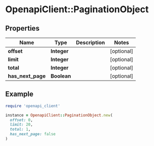 # OpenapiClient::PaginationObject

## Properties

| Name | Type | Description | Notes |
| ---- | ---- | ----------- | ----- |
| **offset** | **Integer** |  | [optional] |
| **limit** | **Integer** |  | [optional] |
| **total** | **Integer** |  | [optional] |
| **has_next_page** | **Boolean** |  | [optional] |

## Example

```ruby
require 'openapi_client'

instance = OpenapiClient::PaginationObject.new(
  offset: 0,
  limit: 20,
  total: 1,
  has_next_page: false
)
```

